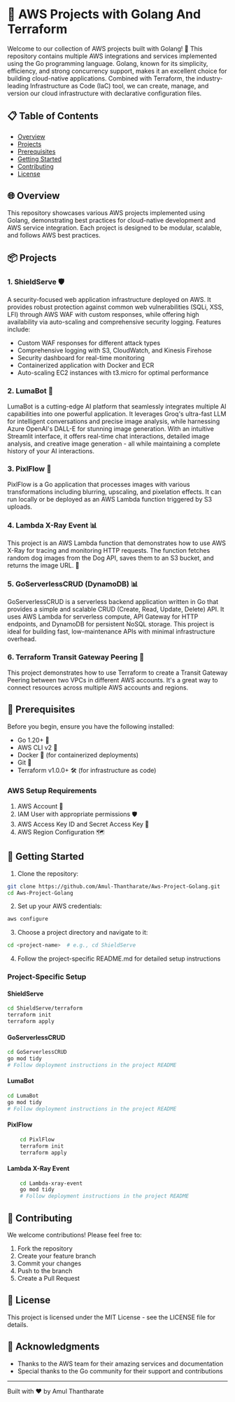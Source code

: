 # 🚀 AWS Projects with Golang And Terraform

Welcome to our collection of AWS projects built with Golang! 🐙 This repository contains multiple AWS integrations and services implemented using the Go programming language. Golang, known for its simplicity, efficiency, and strong concurrency support, makes it an excellent choice for building cloud-native applications. Combined with Terraform, the industry-leading Infrastructure as Code (IaC) tool, we can create, manage, and version our cloud infrastructure with declarative configuration files.

## 📋 Table of Contents

- [Overview](#overview)
- [Projects](#projects)
- [Prerequisites](#prerequisites)
- [Getting Started](#getting-started)
- [Contributing](#contributing)
- [License](#license)

## 🌐 Overview

This repository showcases various AWS projects implemented using Golang, demonstrating best practices for cloud-native development and AWS service integration. Each project is designed to be modular, scalable, and follows AWS best practices.

## 📦 Projects

### 1. ShieldServe 🛡️
A security-focused web application infrastructure deployed on AWS. It provides robust protection against common web vulnerabilities (SQLi, XSS, LFI) through AWS WAF with custom responses, while offering high availability via auto-scaling and comprehensive security logging. Features include:
- Custom WAF responses for different attack types
- Comprehensive logging with S3, CloudWatch, and Kinesis Firehose
- Security dashboard for real-time monitoring
- Containerized application with Docker and ECR
- Auto-scaling EC2 instances with t3.micro for optimal performance

### 2. LumaBot 🤖
LumaBot is a cutting-edge AI platform that seamlessly integrates multiple AI capabilities into one powerful application. It leverages Groq's ultra-fast LLM for intelligent conversations and precise image analysis, while harnessing Azure OpenAI's DALL-E for stunning image generation. With an intuitive Streamlit interface, it offers real-time chat interactions, detailed image analysis, and creative image generation - all while maintaining a complete history of your AI interactions.

### 3. PixlFlow 🎨
PixlFlow is a Go application that processes images with various transformations including blurring, upscaling, and pixelation effects. It can run locally or be deployed as an AWS Lambda function triggered by S3 uploads.

### 4. Lambda X-Ray Event 📊
This project is an AWS Lambda function that demonstrates how to use AWS X-Ray for tracing and monitoring HTTP requests. The function fetches random dog images from the Dog API, saves them to an S3 bucket, and returns the image URL. 🚀

### 5. GoServerlessCRUD (DynamoDB) 📊
GoServerlessCRUD is a serverless backend application written in Go that provides a simple and scalable CRUD (Create, Read, Update, Delete) API. It uses AWS Lambda for serverless compute, API Gateway for HTTP endpoints, and DynamoDB for persistent NoSQL storage. This project is ideal for building fast, low-maintenance APIs with minimal infrastructure overhead.

### 6. Terraform Transit Gateway Peering 🌉
This project demonstrates how to use Terraform to create a Transit Gateway Peering between two VPCs in different AWS accounts. It's a great way to connect resources across multiple AWS accounts and regions.


## 🔧️ Prerequisites

Before you begin, ensure you have the following installed:

- Go 1.20+ 🐙
- AWS CLI v2 🔐
- Docker 🐋 (for containerized deployments)
- Git 🌱
- Terraform v1.0.0+ 🛠️ (for infrastructure as code)

### AWS Setup Requirements

1. AWS Account 🔐
2. IAM User with appropriate permissions 🛡️
3. AWS Access Key ID and Secret Access Key 🔑
4. AWS Region Configuration 🗺️

## 🚀 Getting Started

1. Clone the repository:
```bash
git clone https://github.com/Amul-Thantharate/Aws-Project-Golang.git
cd Aws-Project-Golang
```

2. Set up your AWS credentials:
```bash
aws configure
```

3. Choose a project directory and navigate to it:
```bash
cd <project-name>  # e.g., cd ShieldServe
```

4. Follow the project-specific README.md for detailed setup instructions

### Project-Specific Setup

#### ShieldServe
```bash
cd ShieldServe/terraform
terraform init
terraform apply
```

#### GoServerlessCRUD
```bash
cd GoServerlessCRUD
go mod tidy
# Follow deployment instructions in the project README
```

#### LumaBot
```bash
cd LumaBot
go mod tidy
# Follow deployment instructions in the project README
```

#### PixlFlow
```bash
    cd PixlFlow
    terraform init
    terraform apply
```

#### Lambda X-Ray Event
```bash
    cd Lambda-xray-event
    go mod tidy
    # Follow deployment instructions in the project README
```

## 🤝 Contributing

We welcome contributions! Please feel free to:

1. Fork the repository
2. Create your feature branch
3. Commit your changes
4. Push to the branch
5. Create a Pull Request

## 📄 License

This project is licensed under the MIT License - see the LICENSE file for details.

## 🙏 Acknowledgments

- Thanks to the AWS team for their amazing services and documentation
- Special thanks to the Go community for their support and contributions

---

Built with ❤️ by Amul Thantharate

